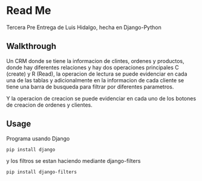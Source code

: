 # Read Me 

Tercera Pre Entrega de Luis Hidalgo, hecha en Django-Python 

## Walkthrough

Un CRM donde se tiene la informacion de clintes, ordenes y productos, donde hay diferentes relaciones
y hay dos operaciones principales C (create) y R (Read), la operacion de lectura se puede evidenciar en 
cada una de las tablas y adicionalmente en la informacion de cada cliente se tiene una barra de busqueda
para filtrar por diferentes parametros. 

Y la operacion de creacion se puede evidenciar en cada uno de los botones de creacion de ordenes y clientes.

## Usage 

Programa usando Django 

```bash
pip install django
```

y los filtros se estan haciendo mediante django-filters

```bash
pip install django-filters
```
